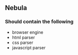 ## Nebula

### Should contain the following
- browser engine
- html parser
- css parser
- javascript parser
